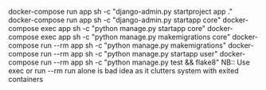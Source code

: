 docker-compose run app sh -c "django-admin.py startproject app ."
docker-compose run app sh -c "django-admin.py startapp core"
docker-compose exec app sh -c "python manage.py startapp core"
docker-compose exec app sh -c "python manage.py makemigrations core"
docker-compose run --rm app sh -c "python manage.py makemigrations"
docker-compose run --rm app sh -c "python manage.py startapp user"
docker-compose run --rm app sh -c "python manage.py test && flake8"
NB:: Use exec or run --rm run alone is bad idea as it clutters system with exited containers

